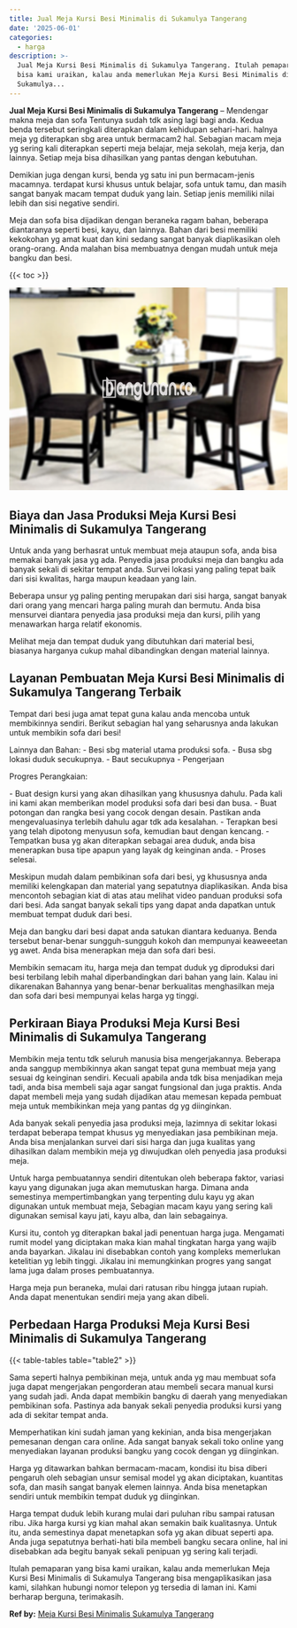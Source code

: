 ```yaml
---
title: Jual Meja Kursi Besi Minimalis di Sukamulya Tangerang
date: '2025-06-01'
categories:
  - harga
description: >-
  Jual Meja Kursi Besi Minimalis di Sukamulya Tangerang. Itulah pemaparan yang
  bisa kami uraikan, kalau anda memerlukan Meja Kursi Besi Minimalis di
  Sukamulya...
---
```


**Jual Meja Kursi Besi Minimalis di Sukamulya Tangerang** – Mendengar makna meja dan sofa Tentunya sudah tdk asing lagi bagi anda. Kedua benda tersebut seringkali diterapkan dalam kehidupan sehari-hari. halnya meja yg diterapkan sbg area untuk bermacam2 hal. Sebagian macam meja yg sering kali diterapkan seperti meja belajar, meja sekolah, meja kerja, dan lainnya. Setiap meja bisa dihasilkan yang pantas dengan kebutuhan.

Demikian juga dengan kursi, benda yg satu ini pun bermacam-jenis macamnya. terdapat kursi khusus untuk belajar, sofa untuk tamu, dan masih sangat banyak macam tempat duduk yang lain. Setiap jenis memiliki nilai lebih dan sisi negative sendiri.

Meja dan sofa bisa dijadikan dengan beraneka ragam bahan, beberapa diantaranya seperti besi, kayu, dan lainnya. Bahan dari besi memiliki kekokohan yg amat kuat dan kini sedang sangat banyak diaplikasikan oleh orang-orang. Anda malahan bisa membuatnya dengan mudah untuk meja bangku dan besi.

{{< toc >}}

![Jual Meja Kursi Besi Minimalis di Sukamulya Tangerang](/images/jual-meja-besi-murah03.png)

## Biaya dan Jasa Produksi Meja Kursi Besi Minimalis di Sukamulya Tangerang

Untuk anda yang berhasrat untuk membuat meja ataupun sofa, anda bisa memakai banyak jasa yg ada. Penyedia jasa produksi meja dan bangku ada banyak sekali di sekitar tempat anda. Survei lokasi yang paling tepat baik dari sisi kwalitas, harga maupun keadaan yang lain.

Beberapa unsur yg paling penting merupakan dari sisi harga, sangat banyak dari orang yang mencari harga paling murah dan bermutu. Anda bisa mensurvei diantara penyedia jasa produksi meja dan kursi, pilih yang menawarkan harga relatif ekonomis.

Melihat meja dan tempat duduk yang dibutuhkan dari material besi, biasanya harganya cukup mahal dibandingkan dengan material lainnya.

## Layanan Pembuatan Meja Kursi Besi Minimalis di Sukamulya Tangerang Terbaik

Tempat dari besi juga amat tepat guna kalau anda mencoba untuk membikinnya sendiri. Berikut sebagian hal yang seharusnya anda lakukan untuk membikin sofa dari besi!

Lainnya dan Bahan: - Besi sbg material utama produksi sofa. - Busa sbg lokasi duduk secukupnya. - Baut secukupnya - Pengerjaan

Progres Perangkaian:

\- Buat design kursi yang akan dihasilkan yang khususnya dahulu. Pada kali ini kami akan memberikan model produksi sofa dari besi dan busa. - Buat potongan dan rangka besi yang cocok dengan desain. Pastikan anda mengevaluasinya terlebih dahulu agar tdk ada kesalahan. - Terapkan besi yang telah dipotong menyusun sofa, kemudian baut dengan kencang. - Tempatkan busa yg akan diterapkan sebagai area duduk, anda bisa menerapkan busa tipe apapun yang layak dg keinginan anda. - Proses selesai.

Meskipun mudah dalam pembikinan sofa dari besi, yg khususnya anda memiliki kelengkapan dan material yang sepatutnya diaplikasikan. Anda bisa mencontoh sebagian kiat di atas atau melihat video panduan produksi sofa dari besi. Ada sangat banyak sekali tips yang dapat anda dapatkan untuk membuat tempat duduk dari besi.

Meja dan bangku dari besi dapat anda satukan diantara keduanya. Benda tersebut benar-benar sungguh-sungguh kokoh dan mempunyai keaweeetan yg awet. Anda bisa menerapkan meja dan sofa dari besi.

Membikin semacam itu, harga meja dan tempat duduk yg diproduksi dari besi terbilang lebih mahal diperbandingkan dari bahan yang lain. Kalau ini dikarenakan Bahannya yang benar-benar berkualitas menghasilkan meja dan sofa dari besi mempunyai kelas harga yg tinggi.

## Perkiraan Biaya Produksi Meja Kursi Besi Minimalis di Sukamulya Tangerang

Membikin meja tentu tdk seluruh manusia bisa mengerjakannya. Beberapa anda sanggup membikinnya akan sangat tepat guna membuat meja yang sesuai dg keinginan sendiri. Kecuali apabila anda tdk bisa menjadikan meja tadi, anda bisa membeli saja agar sangat fungsional dan juga praktis. Anda dapat membeli meja yang sudah dijadikan atau memesan kepada pembuat meja untuk membikinkan meja yang pantas dg yg diinginkan.

Ada banyak sekali penyedia jasa produksi meja, lazimnya di sekitar lokasi terdapat beberapa tempat khusus yg menyediakan jasa pembikinan meja. Anda bisa menjalankan survei dari sisi harga dan juga kualitas yang dihasilkan dalam membikin meja yg diwujudkan oleh penyedia jasa produksi meja.

Untuk harga pembuatannya sendiri ditentukan oleh beberapa faktor, variasi kayu yang digunakan juga akan memutuskan harga. Dimana anda semestinya mempertimbangkan yang terpenting dulu kayu yg akan digunakan untuk membuat meja, Sebagian macam kayu yang sering kali digunakan semisal kayu jati, kayu alba, dan lain sebagainya.

Kursi itu, contoh yg diterapkan bakal jadi penentuan harga juga. Mengamati rumit model yang diciptakan maka kian mahal tingkatan harga yang wajib anda bayarkan. Jikalau ini disebabkan contoh yang kompleks memerlukan ketelitian yg lebih tinggi. Jikalau ini memungkinkan progres yang sangat lama juga dalam proses pembuatannya.

Harga meja pun beraneka, mulai dari ratusan ribu hingga jutaan rupiah. Anda dapat menentukan sendiri meja yang akan dibeli.

## Perbedaan Harga Produksi Meja Kursi Besi Minimalis di Sukamulya Tangerang

{{< table-tables table="table2" >}}

Sama seperti halnya pembikinan meja, untuk anda yg mau membuat sofa juga dapat mengerjakan pengorderan atau membeli secara manual kursi yang sudah jadi. Anda dapat membikin bangku di daerah yang menyediakan pembikinan sofa. Pastinya ada banyak sekali penyedia produksi kursi yang ada di sekitar tempat anda.

Memperhatikan kini sudah jaman yang kekinian, anda bisa mengerjakan pemesanan dengan cara online. Ada sangat banyak sekali toko online yang menyediakan layanan produksi bangku yang cocok dengan yg diinginkan.

Harga yg ditawarkan bahkan bermacam-macam, kondisi itu bisa diberi pengaruh oleh sebagian unsur semisal model yg akan diciptakan, kuantitas sofa, dan masih sangat banyak elemen lainnya. Anda bisa menetapkan sendiri untuk membikin tempat duduk yg diinginkan.

Harga tempat duduk lebih kurang mulai dari puluhan ribu sampai ratusan ribu. Jika harga kursi yg kian mahal akan semakin baik kualitasnya. Untuk itu, anda semestinya dapat menetapkan sofa yg akan dibuat seperti apa. Anda juga sepatutnya berhati-hati bila membeli bangku secara online, hal ini disebabkan ada begitu banyak sekali penipuan yg sering kali terjadi.

Itulah pemaparan yang bisa kami uraikan, kalau anda memerlukan Meja Kursi Besi Minimalis di Sukamulya Tangerang bisa mengaplikasikan jasa kami, silahkan hubungi nomor telepon yg tersedia di laman ini. Kami berharap berguna, terimakasih.

**Ref by:** [Meja Kursi Besi Minimalis Sukamulya Tangerang](https://id.wikipedia.org/wiki/Meja)
